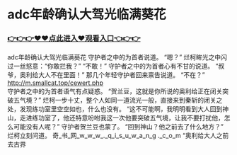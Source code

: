 # adc年龄确认大驾光临满葵花

### <a href="https://https://github.com/lourv/hair/issues/1">👉👉👉♥♥点此进入♥观看入口👈👉👉</a>

adc年龄确认大驾光临满葵花
守护者之中的为首者说道。
    “嗯？”
    烂柯眸光之中闪过一丝怒意：“你敢拦我？”
    “不敢！”
    守护者之中的为首者心有不甘的说道。
    “叔爷，奥利给大人不在里面！”
    那几个年轻守护者回来禀告说道。
    “不在？”
  http://m.smallcat.top/cewert.php  
    守护者之中的为首者语气有点疑惑。
    “贺兰豆，这就是你所说的奥利给正在闭关突破五气境？”
    烂柯一步十丈，整个人如同一道流光一般，直接来到秦斩的闭关之处，发现练功室里空空如也，什么也没有。
    “这不可能啊，我明明看到大人回到神山，走进练功室了，他还特意吩咐我这一次他要突破五气境，让我不要打扰他，怎么可能没有人呢？”
    守护者贺兰豆也蒙了。
    “回到神山？他之前去了什么地方？”
    烂柯立刻问道。 奇_书_网_w_w_w_._q_i_s_u_w_a_n_g ._c_o_m 
    “奥利给大人之前去古界
